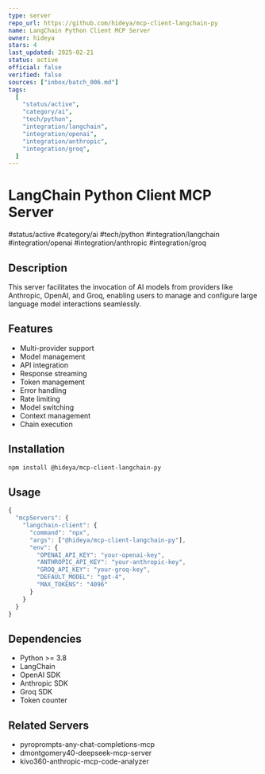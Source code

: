 ```yaml
---
type: server
repo_url: https://github.com/hideya/mcp-client-langchain-py
name: LangChain Python Client MCP Server
owner: hideya
stars: 4
last_updated: 2025-02-21
status: active
official: false
verified: false
sources: ["inbox/batch_006.md"]
tags:
  [
    "status/active",
    "category/ai",
    "tech/python",
    "integration/langchain",
    "integration/openai",
    "integration/anthropic",
    "integration/groq",
  ]
---
```


# LangChain Python Client MCP Server

#status/active #category/ai #tech/python #integration/langchain #integration/openai #integration/anthropic #integration/groq

## Description

This server facilitates the invocation of AI models from providers like Anthropic, OpenAI, and Groq, enabling users to manage and configure large language model interactions seamlessly.

## Features

- Multi-provider support
- Model management
- API integration
- Response streaming
- Token management
- Error handling
- Rate limiting
- Model switching
- Context management
- Chain execution

## Installation

```bash
npm install @hideya/mcp-client-langchain-py
```

## Usage

```javascript
{
  "mcpServers": {
    "langchain-client": {
      "command": "npx",
      "args": ["@hideya/mcp-client-langchain-py"],
      "env": {
        "OPENAI_API_KEY": "your-openai-key",
        "ANTHROPIC_API_KEY": "your-anthropic-key",
        "GROQ_API_KEY": "your-groq-key",
        "DEFAULT_MODEL": "gpt-4",
        "MAX_TOKENS": "4096"
      }
    }
  }
}
```

## Dependencies

- Python >= 3.8
- LangChain
- OpenAI SDK
- Anthropic SDK
- Groq SDK
- Token counter

## Related Servers

- pyroprompts-any-chat-completions-mcp
- dmontgomery40-deepseek-mcp-server
- kivo360-anthropic-mcp-code-analyzer
